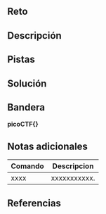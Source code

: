 ## Reto

## Descripción

## Pistas

## Solución

## Bandera
**picoCTF{}**

## Notas adicionales
|Comando | Descripcion |
|-----|-------|
| xxxx | xxxxxxxxxxx.

## Referencias